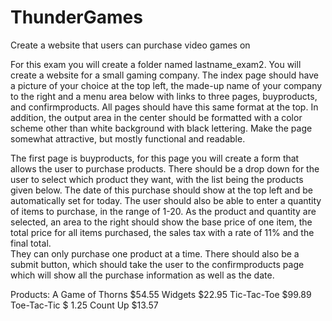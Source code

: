 # ThunderGames
Create a website that users can purchase video games on

For this exam you will create a folder named lastname_exam2. You will create a website for a 
small gaming company. The index page should have a picture of your choice at the top left, the made-up 
name of your company to the right and a menu area below with links to three pages, buyproducts, and 
confirmproducts. All pages should have this same format at the top. In addition, the 
output area in the center should be formatted with a color scheme other than white background with 
black lettering. Make the page somewhat attractive, but mostly functional and readable. 

The first page is buyproducts, for this page you will create a form that allows the user to 
purchase products.  There should be a drop down for the user to select which product they want, with 
the list being the products given below.  The date of this purchase should show at the top left and be 
automatically set for today.  The user should also be able to enter a quantity of items to purchase, in the 
range of 1-20.  As the product and quantity are selected, an area to the right should show the base price 
of one item, the total price for all items purchased, the sales tax with a rate of 11% and the final total.  
They can only purchase one product at a time.  There should also be a submit button, which should take 
the user to the confirmproducts page which will show all the purchase information as well as the date. 

Products: 
A Game of Thorns $54.55 
Widgets  $22.95 
Tic-Tac-Toe  $99.89 
Toe-Tac-Tic  $  1.25 
Count Up  $13.57 
 
